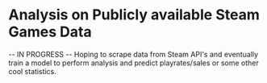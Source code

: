 # Analysis on Publicly available Steam Games Data
-- IN PROGRESS --
Hoping to scrape data from Steam API's and eventually train a model to perform analysis and predict playrates/sales or some other cool statistics. 

